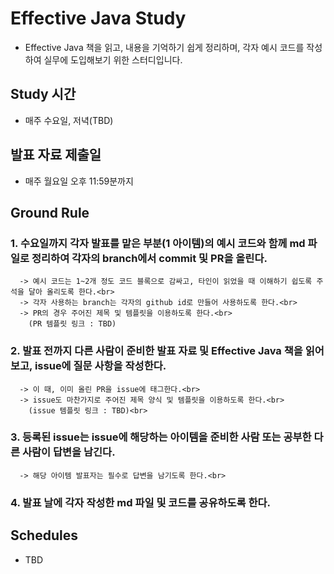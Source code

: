 # Effective Java Study
- Effective Java 책을 읽고, 내용을 기억하기 쉽게 정리하며, 각자 예시 코드를 작성하여 실무에 도입해보기 위한 스터디입니다.

## Study 시간
- 매주 수요일, 저녁(TBD)

## 발표 자료 제출일
- 매주 월요일 오후 11:59분까지

## Ground Rule
### 1. 수요일까지 각자 발표를 맡은 부분(1 아이템)의 예시 코드와 함께 md 파일로 정리하여 각자의 branch에서 commit 및 PR을 올린다.
      -> 예시 코드는 1~2개 정도 코드 블록으로 감싸고, 타인이 읽었을 때 이해하기 쉽도록 주석을 달아 올리도록 한다.<br>
      -> 각자 사용하는 branch는 각자의 github id로 만들어 사용하도록 한다.<br>
      -> PR의 경우 주어진 제목 및 템플릿을 이용하도록 한다.<br>
        (PR 템플릿 링크 : TBD)
### 2. 발표 전까지 다른 사람이 준비한 발표 자료 및 Effective Java 책을 읽어보고, issue에 질문 사항을 작성한다.
      -> 이 때, 이미 올린 PR을 issue에 태그한다.<br>
      -> issue도 마찬가지로 주어진 제목 양식 및 템플릿을 이용하도록 한다.<br>
        (issue 템플릿 링크 : TBD)<br>
### 3. 등록된 issue는 issue에 해당하는 아이템을 준비한 사람 또는 공부한 다른 사람이 답변을 남긴다.
      -> 해당 아이템 발표자는 필수로 답변을 남기도록 한다.<br>
### 4. 발표 날에 각자 작성한 md 파일 및 코드를 공유하도록 한다.

## Schedules
- TBD
